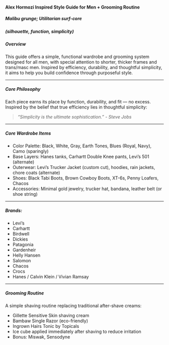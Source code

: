 #### Alex Hormozi Inspired Style Guide for Men + Grooming Routine

##### Malibu grunge; Utilitarian surf-core 
##### (silhouette, function, simplicity)

##### Overview  
This guide offers a simple, functional wardrobe and grooming system designed for all men, with special attention to shorter, thicker frames and trans/masc men. Inspired by efficiency, durability, and thoughtful simplicity, it aims to help you build confidence through purposeful style.

---

##### Core Philosophy  
Each piece earns its place by function, durability, and fit — no excess. Inspired by the belief that true efficiency lies in thoughtful simplicity: 
> *“Simplicity is the ultimate sophistication.” - Steve Jobs* 

---

##### Core Wardrobe Items  
- Color Palette: Black, White, Gray, Earth Tones, Blues (Royal, Navy), Camo (sparingly)
- Base Layers: Hanes tanks, Carhartt Double Knee pants, Levi’s 501 (alternate)  
- Outerwear: Levi’s Trucker Jacket (custom cut), hoodies, rain jackets, chore coats (alternate)
- Shoes: Black Tabi Boots, Brown Cowboy Boots, XT-6s, Penny Loafers, Chacos  
- Accessories: Minimal gold jewelry, trucker hat, bandana, leather belt (or shoe string)

---

##### Brands: 
- Levi’s
- Carhartt
- Birdwell
- Dickies
- Patagonia 
- Gardenheir
- Helly Hansen
- Salomon 
- Chacos
- Crocs
- Hanes / Calvin Klein / Vivian Ramsay 

---

##### Grooming Routine  
A simple shaving routine replacing traditional after-shave creams:  
- Gillette Sensitive Skin shaving cream  
- Bambaw Single Razor (eco-friendly)  
- Ingrown Hairs Tonic by Topicals
- Ice cube applied immediately after shaving to reduce irritation  
- Bonus: Miswak, Sensodyne